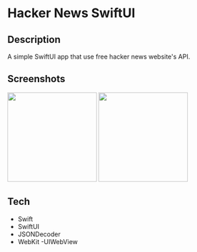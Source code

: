 # Hacker News SwiftUI

## Description
A simple SwiftUI app that use free hacker news website's API.

## Screenshots
<p float="left">
   <img src="https://user-images.githubusercontent.com/75438934/188201509-5ba9138f-ce2b-4ef2-8876-83eb193774d8.png" width="200" />
   <img src="https://user-images.githubusercontent.com/75438934/188201499-5efd118e-f919-4a84-a989-172ec6efb4a3.png" width="200" /> 
 </p>
 
 ## Tech
 - Swift
 - SwiftUI
 - JSONDecoder
 - WebKit
 -UIWebView
